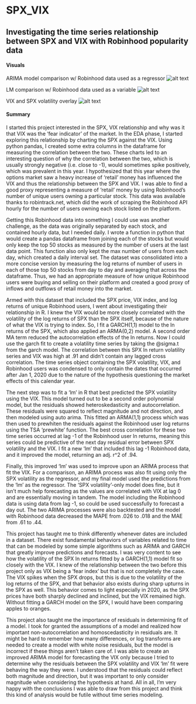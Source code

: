 # SPX_VIX
## Investigating the time series relationship between SPX and VIX with Robinhood popularity data

#### Visuals
ARIMA model comparison w/ Robinhood data used as a regressor
![alt text](https://github.com/scelmore1/SPX_VIX/blob/main/images/ARIMA%20model%20comps.png?raw=true)

LM comparison w/ Robinhood data used as a variable
![alt text](https://github.com/scelmore1/SPX_VIX/blob/main/images/SPX%20VIX%20Robinhood%20LM.png?raw=true)

VIX and SPX volatility overlay
![alt text](https://github.com/scelmore1/SPX_VIX/blob/main/images/VIX%20SPX%20vol%20overlay.png?raw=true)

#### Summary
<p>I started this project interested in the SPX, VIX relationship and why was it that VIX was the ‘fear indicator’ of the market. In the EDA phase, I started exploring this relationship by charting the SPX against the VIX. Using python pandas, I created some extra columns in the dataframe for measuring the correlation between the two. These charts led to an interesting question of why the correlation between the two, which is usually strongly negative (i.e. close to -1), would sometimes spike positively, which was prevalent in this year. I hypothesized that this year where the options market saw a heavy increase of ‘retail’ money has influenced the VIX and thus the relationship between the SPX and VIX. I was able to find a good proxy representing a measure of ‘retail’ money by using Robinhood’s number of unique users owning a particular stock. This data was available thanks to robintrack.net, which did the work of scraping the Robinhood API hourly for the number of users owning each stock listed on the platform.</p>
<p>Getting this Robinhood data into something I could use was another challenge, as the data was originally separated by each stock, and contained hourly data, but I needed daily. I wrote a function in python that would create a pandas dataframe from joining each of the stocks but would only keep the top 50 stocks as measured by the number of users at the last data point. This function also only kept the max number of users from each day, which created a daily interval set. The dataset was consolidated into a more concise version by measuring the log returns of number of users in each of those top 50 stocks from day to day and averaging that across the dataframe. Thus, we had an appropriate measure of how unique Robinhood users were buying and selling on their platform and created a good proxy of inflows and outflows of retail money into the market.</p>
<p>Armed with this dataset that included the SPX price, VIX index, and log returns of unique Robinhood users, I went about investigating their relationship in R. I knew the VIX would be more closely correlated with the volatility of the log returns of SPX than the SPX itself, because of the nature of what the VIX is trying to index. So, I fit a GARCH(1,1) model to the ln returns of the SPX, which also applied an ARMA(0,2) model. A second order MA term reduced the autocorrelation effects of the ln returns. Now I could use the garch fit to create a volatility time series by taking the @sigma.t from the garch model. The correlation between this SPX ln return volatility series and VIX was high at .91 and didn’t contain any lagged cross correlation. The time series object containing the SPX volatility, VIX, and Robinhood users was condensed to only contain the dates that occurred after Jan 1, 2020 due to the nature of the hypothesis questioning the market effects of this calendar year.</p>
<p>The next step was to fit a ‘lm’ in R that best predicted the SPX volatility using the VIX.  This model turned out to be a second order polynomial model, but the residuals showed heteroskedasticity and autocorrelation. These residuals were squared to reflect magnitude and not direction, and then modeled using auto arima. This fitted an ARMA(1,1) process which was then used to prewhiten the residuals against the Robinhood user log returns using the TSA ‘prewhite’ function. The best cross correlation for these two time series occurred at lag -1 of the Robinhood user ln returns, meaning this series could be predictive of the next day residual error between SPX volatility and the VIX. I fit a new ‘lm’ that included this lag -1 Robinhood data, and it improved the model, returning an adj. r^2 of .94.</p>
<p>Finally, this improved ‘lm’ was used to improve upon an ARIMA process that fit the VIX. For a comparison, an ARIMA process was also fit using only the SPX volatility as the regressor, and my final model used the predictions from the ‘lm’ as the regressor. The ‘SPX volatility’-only model does fine, but it isn’t much help forecasting as the values are correlated with VIX at lag 0 and are essentially moving in tandem. The model including the Robinhood data is using data from lag -1, so could be used successfully to forecast a day out.  The two ARIMA processes were also backtested and the model with Robinhood data decreased the MAPE from .026 to .018 and the MAE from .61 to .44.</p>
<p>This project has taught me to think differently whenever dates are included in a dataset. There exist fundamental behaviors of variables related to time that can be modeled by some simple algorithms such as ARIMA and GARCH that greatly improve predictions and forecasts. I was very content to see how the volatility of the SPX ln returns fitted by a GARCH(1,1) model fit so closely with the VIX. I knew of the relationship between the two before this project only as VIX being a ‘fear index’ but that is not completely the case. The VIX spikes when the SPX drops, but this is due to the volatility of the log returns of the SPX, and that behavior also exists during sharp upturns in the SPX as well. This behavior comes to light especially in 2020, as the SPX prices have both sharply declined and inclined, but the VIX remained high. Without fitting a GARCH model on the SPX, I would have been comparing apples to oranges.</p>
<p>This project also taught me the importance of residuals in determining fit of a model. I took for granted the assumptions of a model and realized how important non-autocorrelation and homoscedasticity in residuals are. It might be hard to remember how many differences, or log transforms are needed to create a model with white noise residuals, but the model is incorrect if these things aren’t taken care of. I was able to create an improved ARIMA model for forecasting the VIX only because I tried to determine why the residuals between the SPX volatility and VIX ‘lm’ fit were behaving the way they were. I understood that the residuals could reflect both magnitude and direction, but it was important to only consider magnitude when considering the hypothesis at hand. All in all, I’m very happy with the conclusions I was able to draw from this project and think this kind of analysis would be futile without time series modeling.</p>
